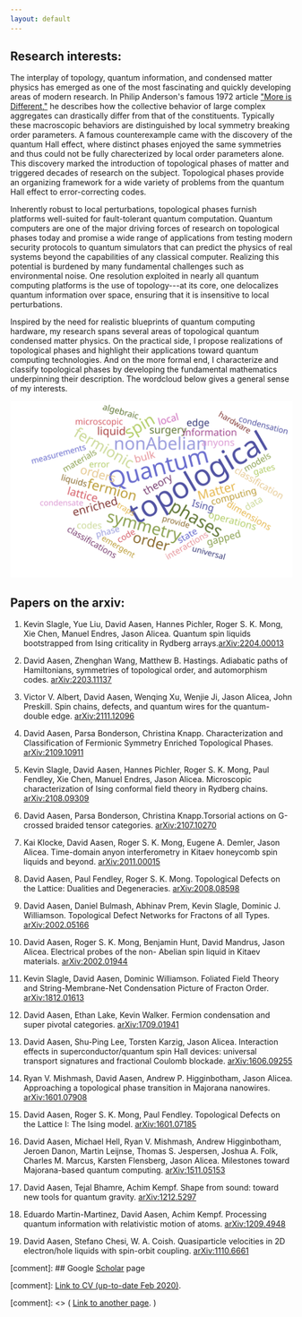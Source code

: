 ```yaml
---
layout: default
---
```


## Research interests:
The interplay of topology, quantum information, and condensed matter physics has emerged as one of the most fascinating and quickly developing areas of modern research. 
In Philip Anderson's famous 1972 article ["More is Different,"](https://science.sciencemag.org/content/177/4047/393) he describes how the collective behavior of large complex aggregates can drastically differ from that of the constituents. 
Typically these macroscopic behaviors are distinguished by local symmetry breaking order parameters.
A famous counterexample came with the discovery of the quantum Hall effect, where distinct phases enjoyed the same symmetries and thus could not be fully charecterized by local order parameters alone.
This discovery marked the introduction of topological phases of matter and triggered decades of research on the subject.
Topological phases provide an organizing framework for a wide variety of problems from the quantum Hall effect to error-correcting codes.

Inherently robust to local perturbations, topological phases furnish platforms well-suited for fault-tolerant quantum computation.
Quantum computers are one of the major driving forces of research on topological phases today and promise a wide range of applications from testing modern security protocols to quantum simulators that can predict the physics of real systems beyond the capabilities of any classical computer.
Realizing this potential is burdened by many fundamental challenges such as environmental noise.
One resolution exploited in nearly all quantum computing platforms is the use of topology---at its core, one delocalizes quantum information over space, ensuring that it is insensitive to local perturbations.

Inspired by the need for realistic blueprints of quantum computing hardware, my research spans several areas of topological quantum condensed matter physics. On the practical side, I propose realizations of topological phases and highlight their applications toward quantum computing technologies. And on the more formal end, I characterize and classify topological phases by developing the fundamental mathematics underpinning their description. The wordcloud below gives a general sense of my interests.

<img src="./WordCloud.svg">

## Papers on the arxiv:

1. Kevin Slagle, Yue Liu, David Aasen, Hannes Pichler, Roger S. K. Mong, Xie Chen, Manuel Endres, Jason Alicea. Quantum spin liquids bootstrapped from Ising criticality in Rydberg arrays.[arXiv:2204.00013](https://arxiv.org/abs/2204.00013)

1. David Aasen, Zhenghan Wang, Matthew B. Hastings. Adiabatic paths of Hamiltonians, symmetries of topological order, and automorphism codes. [arXiv:2203.11137](https://arxiv.org/abs/2203.11137)

1. Victor V. Albert, David Aasen, Wenqing Xu, Wenjie Ji, Jason Alicea, John Preskill. Spin chains, defects, and quantum wires for the quantum-double edge. [arXiv:2111.12096](https://arxiv.org/abs/2111.12096)

1. David Aasen, Parsa Bonderson, Christina Knapp. Characterization and Classification of Fermionic Symmetry Enriched Topological Phases. [arXiv:2109.10911
](https://arxiv.org/abs/2109.10911)

1. Kevin Slagle, David Aasen, Hannes Pichler, Roger S. K. Mong, Paul Fendley, Xie Chen, Manuel Endres, Jason Alicea. Microscopic characterization of Ising conformal field theory in Rydberg chains. [arXiv:2108.09309](https://arxiv.org/abs/2108.09309)

1. David Aasen, Parsa Bonderson, Christina Knapp.Torsorial actions on G-crossed braided tensor categories. [arXiv:2107.10270](https://arxiv.org/abs/2107.10270)

1. Kai Klocke, David Aasen, Roger S. K. Mong, Eugene A. Demler, Jason Alicea. Time-domain anyon interferometry in Kitaev honeycomb spin liquids and beyond. [arXiv:2011.00015](https://arxiv.org/abs/2011.00015)

1. David Aasen, Paul Fendley, Roger S. K. Mong. Topological Defects on the Lattice: Dualities and Degeneracies. [arXiv:2008.08598](https://arxiv.org/abs/2008.08598)

1. David Aasen, Daniel Bulmash, Abhinav Prem, Kevin Slagle, Dominic J. Williamson. Topological Defect Networks for Fractons of all Types. [arXiv:2002.05166](https://arxiv.org/abs/2002.05166)

1. David Aasen, Roger S. K. Mong, Benjamin Hunt, David Mandrus, Jason Alicea. Electrical probes of the non- Abelian spin liquid in Kitaev materials. [arXiv:2002.01944](https://arxiv.org/abs/2002.01944)

1. Kevin Slagle, David Aasen, Dominic Williamson. Foliated Field Theory and String-Membrane-Net Condensation Picture of Fracton Order. [arXiv:1812.01613](https://arxiv.org/abs/1812.01613)

1. David Aasen, Ethan Lake, Kevin Walker. Fermion condensation and super pivotal categories. [arXiv:1709.01941](https://arxiv.org/abs/1709.01941)

1. David Aasen, Shu-Ping Lee, Torsten Karzig, Jason Alicea. Interaction effects in superconductor/quantum spin Hall devices: universal transport signatures and fractional Coulomb blockade. [arXiv:1606.09255](https://arxiv.org/abs/1606.09255)

1. Ryan V. Mishmash, David Aasen, Andrew P. Higginbotham, Jason Alicea. Approaching a topological phase transition in Majorana nanowires. [arXiv:1601.07908](https://arxiv.org/abs/1601.07908)

1. David Aasen, Roger S. K. Mong, Paul Fendley. Topological Defects on the Lattice I: The Ising model. [arXiv:1601.07185](https://arxiv.org/abs/1601.07185)

1. David Aasen, Michael Hell, Ryan V. Mishmash, Andrew Higginbotham, Jeroen Danon, Martin Leijnse, Thomas S. Jespersen, Joshua A. Folk, Charles M. Marcus, Karsten Flensberg, Jason Alicea. Milestones toward Majorana-based quantum computing. [	arXiv:1511.05153](https://arxiv.org/abs/1511.05153)

1. David Aasen, Tejal Bhamre, Achim Kempf. Shape from sound: toward new tools for quantum gravity. [arXiv:1212.5297](https://arxiv.org/abs/1212.5297)

1. Eduardo Martin-Martinez, David Aasen, Achim Kempf. Processing quantum information with relativistic motion of atoms. [	arXiv:1209.4948](https://arxiv.org/abs/1209.4948)

1. David Aasen, Stefano Chesi, W. A. Coish. Quasiparticle velocities in 2D electron/hole liquids with spin-orbit coupling. [	arXiv:1110.6661](https://arxiv.org/abs/1110.6661)


[comment]: ## Google [Scholar](https://scholar.google.com/citations?user=vNuuzc8AAAAJ&hl=en) page 

[comment]: [Link to CV (up-to-date Feb 2020)](./CV.html).

[comment]: <> ( [Link to another page](./another-page.html). ) 


